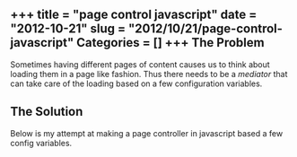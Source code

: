 +++
title = "page control javascript"
date = "2012-10-21"
slug = "2012/10/21/page-control-javascript"
Categories = []
+++
The Problem
-----------
Sometimes having different pages of content causes us to think about loading them in a page like fashion. Thus there needs to be a *mediator* that can take care of the loading based on a few configuration variables.

<!--more-->

The Solution
------------
Below is my attempt at making a page controller in javascript based a few config variables.
<script src="https://gist.github.com/3868297.js"> </script>
